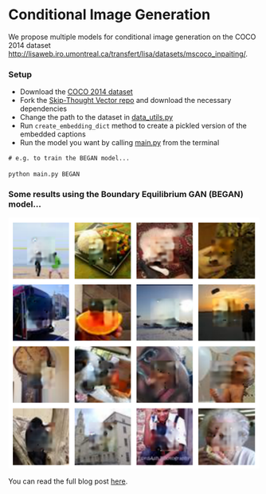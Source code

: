 # Conditional Image Generation
We propose multiple models for conditional image generation on the COCO 2014 
dataset http://lisaweb.iro.umontreal.ca/transfert/lisa/datasets/mscoco_inpaiting/.


### Setup

- Download the [COCO 2014 dataset](http://lisaweb.iro.umontreal.ca/transfert/lisa/datasets/mscoco_inpaiting/) 
- Fork the [Skip-Thought Vector repo](https://github.com/ryankiros/skip-thoughts) and download the necessary dependencies
- Change the path to the dataset in [data_utils.py](https://github.com/charlesashby/conditional-image-generation/blob/master/lib/data_utils.py)
- Run `create_embedding_dict` method to create a pickled version of the embedded captions
- Run the model you want by calling [main.py](https://github.com/charlesashby/conditional-image-generation/blob/master/main.py) from the terminal


```
# e.g. to train the BEGAN model...

python main.py BEGAN
```


### Some results using the Boundary Equilibrium GAN (BEGAN) model...

![](began_examples.png)

You can read the full blog post [here](https://charlesashby.github.io/2017/03/15/gan/).

